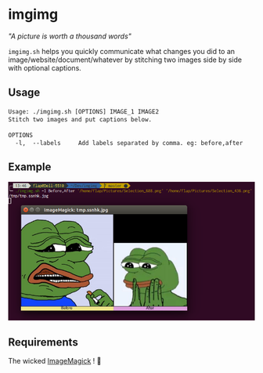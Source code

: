 # imgimg

_"A picture is worth a thousand words"_

`imgimg.sh` helps you quickly communicate what changes you did to an image/website/document/whatever by stitching two images side by side with optional captions.

## Usage

~~~
Usage: ./imgimg.sh [OPTIONS] IMAGE_1 IMAGE2
Stitch two images and put captions below.

OPTIONS
  -l,  --labels     Add labels separated by comma. eg: before,after
~~~

## Example

![](https://raw.githubusercontent.com/Kraymer/imgimg/master/docs/imgimg_demo.png)

## Requirements

The wicked [ImageMagick](https://imagemagick.org) ! :tophat:
